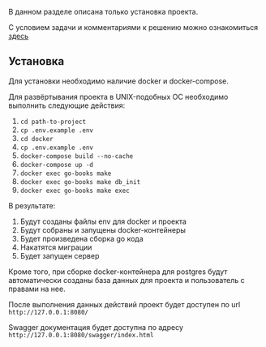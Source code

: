 В данном разделе описана только установка проекта.

С условием задачи и комментариями к решению можно ознакомиться [здесь](https://github.com/plutonio00/pay_task_go/tree/master/docs)

## Установка

Для установки необходимо наличие docker и docker-compose.

Для развёртывания проекта в UNIX-подобных ОС необходимо выполнить следующие действия:

1. `cd path-to-project`
2. `cp .env.example .env`
3. `cd docker`
4. `cp .env.example .env`
5. `docker-compose build --no-cache`
6. `docker-compose up -d`
7. `docker exec go-books make`
8. `docker exec go-books make db_init`
9. `docker exec go-books make exec`

В результате:
1. Будут созданы файлы env для docker и проекта
2. Будут собраны и запущены docker-контейнеры
3. Будет произведена сборка go кода
4. Накатятся миграции
5. Будет запущен сервер

Кроме того, при сборке docker-контейнера для postgres будут автоматически созданы база данных для проекта и пользователь с правами на нее.

После выполнения данных действий проект будет доступен по url `http://127.0.0.1:8080/`

Swagger документация будет доступна по адресу `http://127.0.0.1:8080/swagger/index.html`